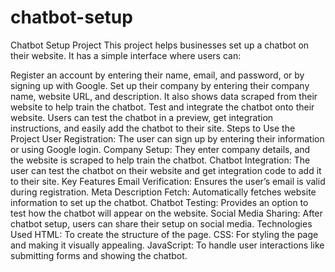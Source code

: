 # chatbot-setup
Chatbot Setup Project
This project helps businesses set up a chatbot on their website. It has a simple interface where users can:

Register an account by entering their name, email, and password, or by signing up with Google.
Set up their company by entering their company name, website URL, and description. It also shows data scraped from their website to help train the chatbot.
Test and integrate the chatbot onto their website. Users can test the chatbot in a preview, get integration instructions, and easily add the chatbot to their site.
Steps to Use the Project
User Registration: The user can sign up by entering their information or using Google login.
Company Setup: They enter company details, and the website is scraped to help train the chatbot.
Chatbot Integration: The user can test the chatbot on their website and get integration code to add it to their site.
Key Features
Email Verification: Ensures the user’s email is valid during registration.
Meta Description Fetch: Automatically fetches website information to set up the chatbot.
Chatbot Testing: Provides an option to test how the chatbot will appear on the website.
Social Media Sharing: After chatbot setup, users can share their setup on social media.
Technologies Used
HTML: To create the structure of the page.
CSS: For styling the page and making it visually appealing.
JavaScript: To handle user interactions like submitting forms and showing the chatbot.

